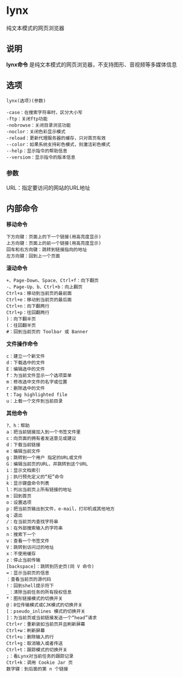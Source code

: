 lynx
===

纯文本模式的网页浏览器

## 说明

**lynx命令** 是纯文本模式的网页浏览器，不支持图形、音视频等多媒体信息

## 选项

```
lynx(选项)(参数)
```

  

```
-case：在搜索字符串时，区分大小写
-ftp：关闭ftp功能
-nobrowse：关闭目录浏览功能
-noclor：关闭色彩显示模式
-reload：更新代理服务器的缓存，只对首页有效
--color：如果系统支持彩色模式，则激活彩色模式
--help：显示指令的帮助信息
--versiom：显示指令的版本信息
```

### 参数  

URL：指定要访问的网站的URL地址

## 内部命令  

 **移动命令** 

```
下方向键：页面上的下一个链接(用高亮度显示)
上方向键：页面上的前一个链接(用高亮度显示)
回车和右方向键：跳转到链接指向的地址
左方向键：回到上一个页面
```

 **滚动命令** 

```
+、Page-Down、Space、Ctrl+f：向下翻页
-、Page-Up、b、Ctrl+b：向上翻页
Ctrl+a：移动到当前页的最前面
Ctrl+e：移动到当前页的最后面
Ctrl+n：向下翻两行
Ctrl+p：往回翻两行
)：向下翻半页
(：往回翻半页
#：回到当前页的 Toolbar 或 Banner
```

 **文件操作命令** 

```
c：建立一个新文件
d：下载选中的文件
E：编辑选中的文件
f：为当前文件显示一个选项菜单
m：修改选中文件的名字或位置
r：删除选中的文件
t：Tag highlighted file
u：上载一个文件到当前目录
```

 **其他命令** 

```
?、h：帮助
a：把当前链接加入到一个书签文件里
c：向页面的拥有者发送意见或建议
d：下载当前链接
e：编辑当前文件
g：跳转到一个用户 指定的URL或文件
G：编辑当前页的URL，并跳转到这个URL
i：显示文档索引
j：执行预先定义的“短”命令
k：显示键盘命令列表
l：列出当前页上所有链接的地址
m：回到首页 
o：设置选项
p：把当前页输出到文件，e-mail，打印机或其他地方
q：退出
/：在当前页内查找字符串
s：在外部搜索输入的字符串
n：搜索下一个
v：查看一个书签文件
V：跳转到访问过的地址
x：不使用缓存
z：停止当前传输
[backspace]：跳转到历史页(同 V 命令)
=：显示当前页的信息
：查看当前页的源代码
!：回到shell提示符下
_：清除当前任务的所有授权信息
*：图形链接模式的切换开关
@：8位传输模式或CJK模式的切换开关
[：pseudo_inlines 模式的切换开关
]：为当前页或当前链接发送一个“head”请求
Ctrl+r：重新装如当前页并且刷新屏幕
Ctrl+w：刷新屏幕
Ctrl+u：删除输入的行
Ctrl+g：取消输入或者传送
Ctrl+t：跟踪模式的切换开关
;：看Lynx对当前任务的跟踪记录
Ctrl+k：调用 Cookie Jar 页
数字键：到后面的第 n 个链接
```


